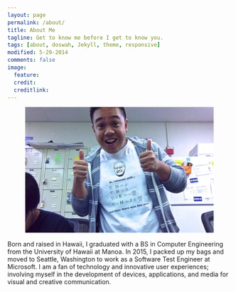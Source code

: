 ```yaml
---
layout: page
permalink: /about/
title: About Me
tagline: Get to know me before I get to know you.
tags: [about, doswah, Jekyll, theme, responsive]
modified: 5-29-2014
comments: false
image:
  feature:
  credit: 
  creditlink:
---
```


<figure>
	<img src="/images/ieee/papaisky.jpg">
</figure>

Born and raised in Hawaii, I graduated with a BS in Computer Engineering from the University of Hawaii at Manoa. In 2015, I packed up my bags and moved to Seattle, Washington to work as a Software Test Engineer at Microsoft. I am a fan of technology and innovative user experiences; involving myself in the development of devices, applications, and media for visual and creative communication. 
